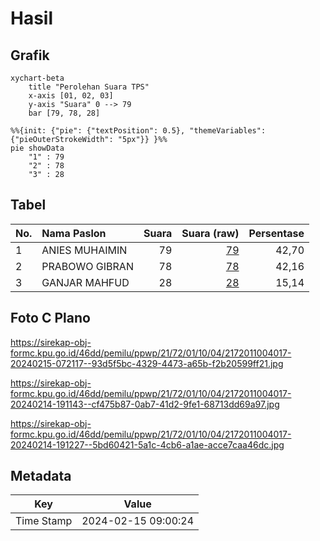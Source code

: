 # Hasil

## Grafik

```mermaid
xychart-beta
    title "Perolehan Suara TPS"
    x-axis [01, 02, 03]
    y-axis "Suara" 0 --> 79
    bar [79, 78, 28]
```

```mermaid
%%{init: {"pie": {"textPosition": 0.5}, "themeVariables": {"pieOuterStrokeWidth": "5px"}} }%%
pie showData
    "1" : 79
    "2" : 78
    "3" : 28
```

## Tabel

| No. | Nama Paslon    | Suara | Suara (raw) | Persentase |
|:--- |:-------------- | -----:| -----------:| ----------:|
| 1   | ANIES MUHAIMIN | 79    | [79][p-1]   | 42,70      |
| 2   | PRABOWO GIBRAN | 78    | [78][p-2]   | 42,16      |
| 3   | GANJAR MAHFUD  | 28    | [28][p-3]   | 15,14      |


[p-1]: https://github.com/gigit-pemilu/pemilu-2024-21-kepulauan-riau/blob/main/pilpres/hitung-suara/sub/21-kepulauan-riau/sub/72-kota-tanjung-pinang/sub/01-tanjung-pinang-barat/sub/1004-bukit-cermin/sub/017-tps/sub/paslon-1.txt
[p-2]: https://github.com/gigit-pemilu/pemilu-2024-21-kepulauan-riau/blob/main/pilpres/hitung-suara/sub/21-kepulauan-riau/sub/72-kota-tanjung-pinang/sub/01-tanjung-pinang-barat/sub/1004-bukit-cermin/sub/017-tps/sub/paslon-2.txt
[p-3]: https://github.com/gigit-pemilu/pemilu-2024-21-kepulauan-riau/blob/main/pilpres/hitung-suara/sub/21-kepulauan-riau/sub/72-kota-tanjung-pinang/sub/01-tanjung-pinang-barat/sub/1004-bukit-cermin/sub/017-tps/sub/paslon-3.txt

## Foto C Plano

https://sirekap-obj-formc.kpu.go.id/46dd/pemilu/ppwp/21/72/01/10/04/2172011004017-20240215-072117--93d5f5bc-4329-4473-a65b-f2b20599ff21.jpg

https://sirekap-obj-formc.kpu.go.id/46dd/pemilu/ppwp/21/72/01/10/04/2172011004017-20240214-191143--cf475b87-0ab7-41d2-9fe1-68713dd69a97.jpg

https://sirekap-obj-formc.kpu.go.id/46dd/pemilu/ppwp/21/72/01/10/04/2172011004017-20240214-191227--5bd60421-5a1c-4cb6-a1ae-acce7caa46dc.jpg


## Metadata

| Key        | Value               |
| ---------- | ------------------- |
| Time Stamp | 2024-02-15 09:00:24 |




